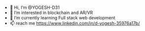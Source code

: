 - 👋 Hi, I’m @YOGESH-D31
- 👀 I’m interested in blockchain and AR/VR
- 🌱 I’m currently learning Full stack web development
- 📫 reach me https://www.linkedin.com/in/d-yogesh-35976a17b/

<!---
YOGESH-D31/YOGESH-D31 is a ✨ special ✨ repository because its `README.md` (this file) appears on your GitHub profile.
You can click the Preview link to take a look at your changes.
--->
